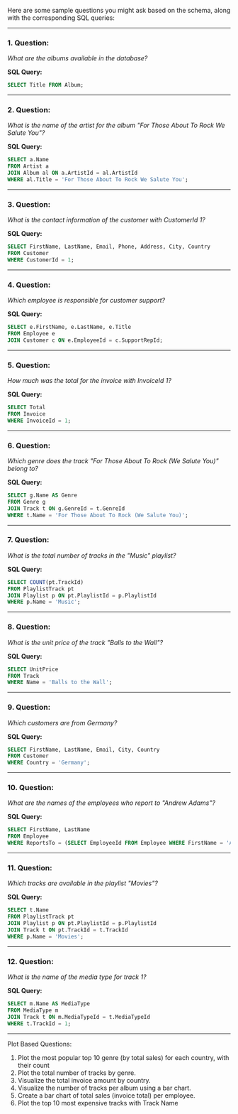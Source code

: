 Here are some sample questions you might ask based on the schema, along with the corresponding SQL queries:

---

### 1. **Question:**  
*What are the albums available in the database?*

**SQL Query:**  
```sql
SELECT Title FROM Album;
```

---

### 2. **Question:**  
*What is the name of the artist for the album "For Those About To Rock We Salute You"?*

**SQL Query:**  
```sql
SELECT a.Name 
FROM Artist a
JOIN Album al ON a.ArtistId = al.ArtistId
WHERE al.Title = 'For Those About To Rock We Salute You';
```

---

### 3. **Question:**  
*What is the contact information of the customer with CustomerId 1?*

**SQL Query:**  
```sql
SELECT FirstName, LastName, Email, Phone, Address, City, Country 
FROM Customer
WHERE CustomerId = 1;
```

---

### 4. **Question:**  
*Which employee is responsible for customer support?*

**SQL Query:**  
```sql
SELECT e.FirstName, e.LastName, e.Title
FROM Employee e
JOIN Customer c ON e.EmployeeId = c.SupportRepId;
```

---

### 5. **Question:**  
*How much was the total for the invoice with InvoiceId 1?*

**SQL Query:**  
```sql
SELECT Total
FROM Invoice
WHERE InvoiceId = 1;
```

---

### 6. **Question:**  
*Which genre does the track "For Those About To Rock (We Salute You)" belong to?*

**SQL Query:**  
```sql
SELECT g.Name AS Genre
FROM Genre g
JOIN Track t ON g.GenreId = t.GenreId
WHERE t.Name = 'For Those About To Rock (We Salute You)';
```

---

### 7. **Question:**  
*What is the total number of tracks in the "Music" playlist?*

**SQL Query:**  
```sql
SELECT COUNT(pt.TrackId) 
FROM PlaylistTrack pt
JOIN Playlist p ON pt.PlaylistId = p.PlaylistId
WHERE p.Name = 'Music';
```

---

### 8. **Question:**  
*What is the unit price of the track "Balls to the Wall"?*

**SQL Query:**  
```sql
SELECT UnitPrice
FROM Track
WHERE Name = 'Balls to the Wall';
```

---

### 9. **Question:**  
*Which customers are from Germany?*

**SQL Query:**  
```sql
SELECT FirstName, LastName, Email, City, Country 
FROM Customer
WHERE Country = 'Germany';
```

---

### 10. **Question:**  
*What are the names of the employees who report to "Andrew Adams"?*

**SQL Query:**  
```sql
SELECT FirstName, LastName
FROM Employee
WHERE ReportsTo = (SELECT EmployeeId FROM Employee WHERE FirstName = 'Andrew' AND LastName = 'Adams');
```

---

### 11. **Question:**  
*Which tracks are available in the playlist "Movies"?*

**SQL Query:**  
```sql
SELECT t.Name 
FROM PlaylistTrack pt
JOIN Playlist p ON pt.PlaylistId = p.PlaylistId
JOIN Track t ON pt.TrackId = t.TrackId
WHERE p.Name = 'Movies';
```

---

### 12. **Question:**  
*What is the name of the media type for track 1?*

**SQL Query:**  
```sql
SELECT m.Name AS MediaType
FROM MediaType m
JOIN Track t ON m.MediaTypeId = t.MediaTypeId
WHERE t.TrackId = 1;
```

---

Plot Based Questions:
1. Plot the most popular top 10 genre (by total sales) for each country, with their count
2. Plot the total number of tracks by genre.
3. Visualize the total invoice amount by country.
4. Visualize the number of tracks per album using a bar chart.
5. Create a bar chart of total sales (invoice total) per employee.
6. Plot the top 10 most expensive tracks with Track Name